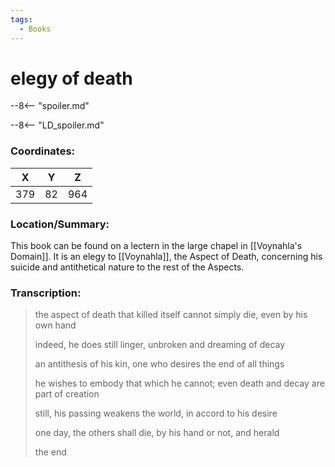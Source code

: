 ```yaml
---
tags:
  - Books
---
```

# elegy of death

--8<-- "spoiler.md"

--8<-- "LD_spoiler.md"

### Coordinates:
| **X** | **Y**| **Z** |
|:-----:|:----:|:-----:|
|379  |82   |964  |

### Location/Summary:
This book can be found on a lectern in the large chapel in [[Voynahla's Domain]]. It is an elegy to [[Voynahla]], the Aspect of Death, concerning his suicide and antithetical nature to the rest of the Aspects.

### Transcription:
> the aspect of death that killed itself cannot simply die, even by his own hand
>
> indeed, he does still linger, unbroken and dreaming of decay
>
> an antithesis of his kin, one who desires the end of all things
>
> he wishes to embody that which he cannot; even death and decay are part of creation
>
> still, his passing weakens the world, in accord to his desire
>
> one day, the others shall die, by his hand or not, and herald
>
> the end

